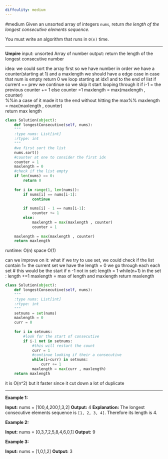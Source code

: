 ```yaml
---
diffculity: medium
---
```

#medium 
Given an unsorted array of integers `nums`, return _the length of the longest consecutive elements sequence._

You must write an algorithm that runs in `O(n)` time.
****
**Umpire**
input: unsorted Array of number
output: return the length of the longest consecutive number

idea:
	we could sort the array first so we have number in order
	we have a counter(starting at 1) and a maxlength
	we should have a edge case in case that num is empty 
		return 0
	we loop starting at idx1 and to the end of list
	if current == prev we continue so we skip it
	 start looping through it
	 if i-1 = the previous
		 counter += 1
	else 
		counter =1
		maxlength = max(maxlength , counter)	
	 %%in a case of it made it to the end without hitting the max%%
	maxlength = max(maxlength , counter)	 
	return max length

```python
class Solution(object):
	def longestConsecutive(self, nums):
	"""
	:type nums: List[int]
	:rtype: int
	"""
	#we first sort the list
	nums.sort()
	#counter at one to consider the first idx
	counter = 1
	maxlength = 0
	#check if the list empty
	if len(nums) == 0:
		return 0
		
	for i in range(1, len(nums)):
		if nums[i] == nums[i-1]:
			continue
			
		if nums[i] - 1 == nums[i-1]:
			counter += 1
		else:
			maxlength = max(maxlength , counter)
			counter = 1
	
	maxlength = max(maxlength , counter)
	return maxlength
```
runtime: O(n)
space O(1)

can we improve on it:
what if we try to use set, we could check if the list contain 1+ the current set
we have the length = 0
we go through each each set
	# this would be the start
	if n -1 not in set:
		length = 1
		while(n+1) in the set : 
			length +=1
		maxlength  = max of length and maxlength
return maxlength

```python
class Solution(object):
	def longestConsecutive(self, nums):
	"""
	:type nums: List[int]
	:rtype: int
	"""
	setnums = set(nums)
	maxlength = 0 
	curr = 0
	
	for i in setnums:
		#look for the start of consecutive
		if i-1 not in setnums:
			#this will restart the count
			curr = 1
			#continue looking if their a consecutive
			while(i+curr) in setnums:
				curr += 1
			maxlength = max(curr , maxlength)
	return maxlength
```
it is O(n^2)
but it faster since it cut down a lot of duplicate
****
**Example 1:**

**Input:** nums = [100,4,200,1,3,2]
**Output:** 4
**Explanation:** The longest consecutive elements sequence is `[1, 2, 3, 4]`. Therefore its length is 4.

**Example 2:**

**Input:** nums = [0,3,7,2,5,8,4,6,0,1]
**Output:** 9

**Example 3:**

**Input:** nums = [1,0,1,2]
**Output:** 3